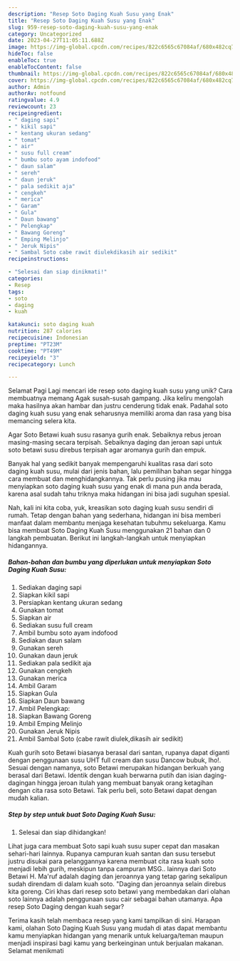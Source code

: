 ```yaml
---
description: "Resep Soto Daging Kuah Susu yang Enak"
title: "Resep Soto Daging Kuah Susu yang Enak"
slug: 959-resep-soto-daging-kuah-susu-yang-enak
category: Uncategorized
date: 2023-04-27T11:05:11.688Z
image: https://img-global.cpcdn.com/recipes/822c6565c67084af/680x482cq70/soto-daging-kuah-susu-foto-resep-utama.jpg
hideToc: false
enableToc: true
enableTocContent: false
thumbnail: https://img-global.cpcdn.com/recipes/822c6565c67084af/680x482cq70/soto-daging-kuah-susu-foto-resep-utama.jpg
cover: https://img-global.cpcdn.com/recipes/822c6565c67084af/680x482cq70/soto-daging-kuah-susu-foto-resep-utama.jpg
author: Admin
authorAv: notfound
ratingvalue: 4.9
reviewcount: 23
recipeingredient:
- " daging sapi"
- " kikil sapi"
- " kentang ukuran sedang"
- " tomat"
- " air"
- " susu full cream"
- " bumbu soto ayam indofood"
- " daun salam"
- " sereh"
- " daun jeruk"
- " pala sedikit aja"
- " cengkeh"
- " merica"
- " Garam"
- " Gula"
- " Daun bawang"
- " Pelengkap"
- " Bawang Goreng"
- " Emping Melinjo"
- " Jeruk Nipis"
- " Sambal Soto cabe rawit diulekdikasih air sedikit"
recipeinstructions:

- "Selesai dan siap dinikmati!"
categories:
- Resep
tags:
- soto
- daging
- kuah

katakunci: soto daging kuah 
nutrition: 287 calories
recipecuisine: Indonesian
preptime: "PT23M"
cooktime: "PT49M"
recipeyield: "3"
recipecategory: Lunch

---
```



Selamat Pagi Lagi mencari ide resep soto daging kuah susu yang unik? Cara membuatnya memang Agak susah-susah gampang. Jika keliru mengolah maka hasilnya akan hambar dan justru cenderung tidak enak. Padahal soto daging kuah susu yang enak seharusnya memiliki aroma dan rasa yang bisa memancing selera kita.


Agar Soto Betawi kuah susu rasanya gurih enak. Sebaiknya rebus jeroan masing-masing secara terpisah. Sebaiknya daging dan jeroan sapi untuk soto betawi susu direbus terpisah agar aromanya gurih dan empuk.

Banyak hal yang sedikit banyak mempengaruhi kualitas rasa dari soto daging kuah susu, mulai dari jenis bahan, lalu pemilihan bahan segar hingga cara membuat dan menghidangkannya. Tak perlu pusing jika mau menyiapkan soto daging kuah susu yang enak di mana pun anda berada, karena asal sudah tahu triknya maka hidangan ini bisa jadi suguhan spesial.


Nah, kali ini kita coba, yuk, kreasikan soto daging kuah susu sendiri di rumah. Tetap dengan bahan yang sederhana, hidangan ini bisa memberi manfaat dalam membantu menjaga kesehatan tubuhmu sekeluarga. Kamu bisa membuat Soto Daging Kuah Susu menggunakan 21 bahan dan 0 langkah pembuatan. Berikut ini langkah-langkah untuk menyiapkan hidangannya.

<!--inarticleads1-->

##### Bahan-bahan dan bumbu yang diperlukan untuk menyiapkan Soto Daging Kuah Susu:

1. Sediakan  daging sapi
1. Siapkan  kikil sapi
1. Persiapkan  kentang ukuran sedang
1. Gunakan  tomat
1. Siapkan  air
1. Sediakan  susu full cream
1. Ambil  bumbu soto ayam indofood
1. Sediakan  daun salam
1. Gunakan  sereh
1. Gunakan  daun jeruk
1. Sediakan  pala sedikit aja
1. Gunakan  cengkeh
1. Gunakan  merica
1. Ambil  Garam
1. Siapkan  Gula
1. Siapkan  Daun bawang
1. Ambil  Pelengkap:
1. Siapkan  Bawang Goreng
1. Ambil  Emping Melinjo
1. Gunakan  Jeruk Nipis
1. Ambil  Sambal Soto (cabe rawit diulek,dikasih air sedikit)


Kuah gurih soto Betawi biasanya berasal dari santan, rupanya dapat diganti dengan penggunaan susu UHT full cream dan susu Dancow bubuk, lho!. Sesuai dengan namanya, soto Betawi merupakan hidangan berkuah yang berasal dari Betawi. Identik dengan kuah berwarna putih dan isian daging-dagingan hingga jeroan itulah yang membuat banyak orang ketagihan dengan cita rasa soto Betawi. Tak perlu beli, soto Betawi dapat dengan mudah kalian. 

<!--inarticleads2-->

##### Step by step untuk buat Soto Daging Kuah Susu:


1. Selesai dan siap dihidangkan!

Lihat juga cara membuat Soto sapi kuah susu super cepat dan masakan sehari-hari lainnya. Rupanya campuran kuah santan dan susu tersebut justru disukai para pelanggannya karena membuat cita rasa kuah soto menjadi lebih gurih, meskipun tanpa campuran MSG.. lainnya dari Soto Betawi H. Ma&#39;ruf adalah daging dan jeroannya yang tetap garing sekalipun sudah direndam di dalam kuah soto. &#34;Daging dan jeroannya selain direbus kita goreng. Ciri khas dari resep soto betawi yang membedakan dari olahan soto lainnya adalah penggunaan susu cair sebagai bahan utamanya. Apa resep Soto Daging dengan kuah segar? 

Terima kasih telah membaca resep yang kami tampilkan di sini. Harapan kami, olahan Soto Daging Kuah Susu yang mudah di atas dapat membantu kamu menyiapkan hidangan yang menarik untuk keluarga/teman maupun menjadi inspirasi bagi kamu yang berkeinginan untuk berjualan makanan. Selamat menikmati
